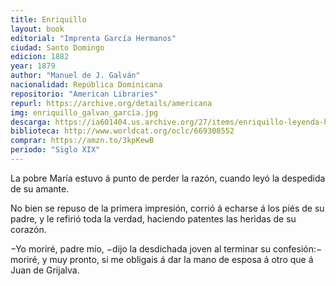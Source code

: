 ```yaml
---
title: Enriquillo
layout: book
editorial: "Imprenta García Hermanos"
ciudad: Santo Domingo
edicion: 1882
year: 1879
author: "Manuel de J. Galván"
nacionalidad: República Dominicana
repositorio: "American Libraries"
repurl: https://archive.org/details/americana
img: enriquillo_galvan_garcia.jpg
descarga: https://ia601404.us.archive.org/27/items/enriquillo-leyenda-historica-dominicana-1503-1533/Enriquillo%2C%20leyenda%20Historica%20Dominicana%2C%5B1503-1533%5D.pdf
biblioteca: http://www.worldcat.org/oclc/669308552
comprar: https://amzn.to/3kpKewB
periodo: "Siglo XIX"
---
```

 
La pobre María estuvo á punto de perder la razón, cuando leyó la despedida de su amante.

No bien se repuso de la primera impresión, corrió á echarse á los piés de su padre, y le refirió toda la verdad, haciendo patentes las heridas de su corazón.

−Yo moriré, padre mío, −dijo la desdichada joven al terminar su confesión:− moriré, y muy pronto, si me obligais á dar la mano de esposa á otro que á Juan de Grijalva.
